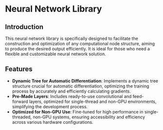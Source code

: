 # Neural Network Library

## Introduction
This neural network library is specifically designed to facilitate the construction and optimization of any computational node structure, aiming to produce the desired output efficiently. It is ideal for those who need a flexible and customizable neural network solution.

## Features
- **Dynamic Tree for Automatic Differentiation**: Implements a dynamic tree structure crucial for automatic differentiation, optimizing the training process by accurately and efficiently calculating gradients.
- **Pre-Made Layers**: Includes ready-to-use convolutional and feed-forward layers, optimized for single-thread and non-GPU environments, simplifying the development process.
- **Optimized for Non-GPU Use**: Fine-tuned for high performance in single-threaded, non-GPU systems, ensuring accessibility and efficiency across various hardware configurations.
